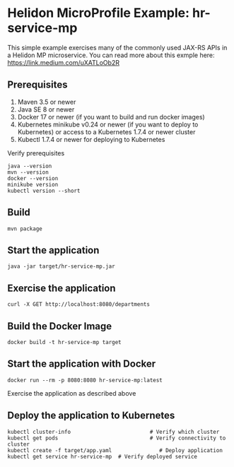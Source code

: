 
# Helidon MicroProfile Example: hr-service-mp

This simple example exercises many of the commonly used JAX-RS APIs in a Helidon MP microservice. You can read more about this exmple here: https://link.medium.com/uXATLoOb2R   

## Prerequisites

1. Maven 3.5 or newer
2. Java SE 8 or newer
3. Docker 17 or newer (if you want to build and run docker images)
4. Kubernetes minikube v0.24 or newer (if you want to deploy to Kubernetes)
   or access to a Kubernetes 1.7.4 or newer cluster
5. Kubectl 1.7.4 or newer for deploying to Kubernetes

Verify prerequisites
```
java --version
mvn --version
docker --version
minikube version
kubectl version --short
```

## Build

```
mvn package
```

## Start the application

```
java -jar target/hr-service-mp.jar
```

## Exercise the application

```
curl -X GET http://localhost:8080/departments

```

## Build the Docker Image

```
docker build -t hr-service-mp target
```

## Start the application with Docker

```
docker run --rm -p 8080:8080 hr-service-mp:latest
```

Exercise the application as described above

## Deploy the application to Kubernetes

```
kubectl cluster-info                         # Verify which cluster
kubectl get pods                             # Verify connectivity to cluster
kubectl create -f target/app.yaml               # Deploy application
kubectl get service hr-service-mp  # Verify deployed service
```
